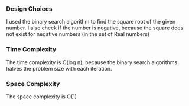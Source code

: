 ### Design Choices

I used the binary search algorithm to find the square root of the given number. I also check if the number is negative,
because the square does not exist for negative numbers (in the set of Real numbers)

### Time Complexity

The time complexity is O(log n), because the binary search algorithms halves the problem size with each iteration.

### Space Complexity

The space complexity is O(1)